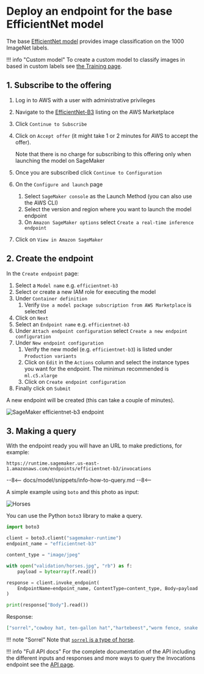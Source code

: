 # Deploy an endpoint for the base EfficientNet model

The base [EfficientNet model](https://aws.amazon.com/marketplace/pp/prodview-b4jqie4ebeo4y)
provides image classification on the 1000 ImageNet labels.

!!! info "Custom model"
    To create a custom model to classify images in based in custom labels see [the Training page](/model/efficientnet-b3/train).

## 1. Subscribe to the offering

1. Log in to AWS with a user with administrative privileges
1. Navigate to the
[EfficientNet-B3](https://aws.amazon.com/marketplace/pp/prodview-b4jqie4ebeo4y)
listing on the AWS Marketplace
1. Click `Continue to Subscribe`
1. Click on `Accept offer` (it might take 1 or 2 minutes for AWS to accept the offer).

    Note that there is no charge for subscribing to this offering only when launching the model on SageMaker

1. Once you are subscribed click `Continue to Configuration`
1. On the `Configure and launch` page
    1. Select `SageMaker console` as the Launch Method (you can also use the AWS CLI)
    1. Select the version and region where you want to launch the model endpoint
    1. On `Amazon SageMaker options` select `Create a real-time inference endpoint`
1. Click on `View in Amazon SageMaker`

## 2. Create the endpoint

In the `Create endpoint` page:

1. Select a `Model name` e.g. `efficientnet-b3`
1. Select or create a new IAM role for executing the model
1. Under `Container definition`
    1. Verify `Use a model package subscription from AWS Marketplace` is selected
1. Click on `Next`
1. Select an `Endpoint name` e.g. `efficientnet-b3`
1. Under `Attach endpoint configuration` select `Create a new endpoint configuration`
1. Under `New endpoint configuration`
    1. Verify the new model (e.g. `efficientnet-b3`) is listed under `Production variants`
    1. Click on `Edit` in the `Actions` column and select the instance types you want for the endpoint. The minimun recommended is `ml.c5.xlarge`
    1. Click on `Create endpoint configuration`
1. Finally click on `Submit`

A new endpoint will be created (this can take a couple of minutes).

![SageMaker efficientnet-b3 endpoint](/assets/images/model/efficientnet-b3/sagemaker-endpoint.png)

## 3. Making a query

With the endpoint ready you will have an URL to make predictions, for example:

```
https://runtime.sagemaker.us-east-1.amazonaws.com/endpoints/efficientnet-b3/invocations
```

--8<--
docs/model/snippets/info-how-to-query.md
--8<--

A simple example using `boto` and this photo as input:

![Horses](/assets/images/model/efficientnet-b3/horses.jpg)

You can use the Python `boto3` library to make a query.

```python
import boto3

client = boto3.client("sagemaker-runtime")
endpoint_name = "efficientnet-b3"

content_type = "image/jpeg"

with open("validation/horses.jpg", "rb") as f:
    payload = bytearray(f.read())

response = client.invoke_endpoint(
    EndpointName=endpoint_name, ContentType=content_type, Body=payload
)

print(response["Body"].read())
```

Response:

```json
["sorrel","cowboy hat, ten-gallon hat","hartebeest","worm fence, snake fence, snake-rail fence, Virginia fence","horse cart, horse-cart"]
```

!!! note "Sorrel"
    Note that [`sorrel` is a type of horse](https://en.wikipedia.org/wiki/Sorrel_(horse)).

!!! info "Full API docs"
    For the complete documentation of the API including the different inputs and responses
    and more ways to query the Invocations endpoint see the [API page](/model/efficientnet-b3/api).

